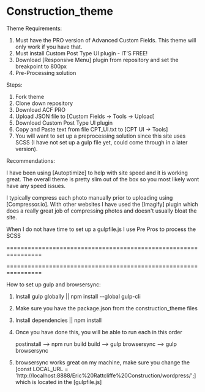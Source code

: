# Construction_theme

Theme Requirements:

1) Must have the PRO version of Advanced Custom Fields. This theme will only work if you have that. 
2) Must install Custom Post Type UI plugin - IT'S FREE!
3) Download [Responsive Menu] plugin from repository and set the breakpoint to 800px
4) Pre-Processing solution


Steps:

1) Fork theme
2) Clone down repository 
3) Download ACF PRO 
4) Upload JSON file to [Custom Fields -> Tools -> Upload]
5) Download Custom Post Type UI plugin
6) Copy and Paste text from file CPT_UI.txt to [CPT UI -> Tools]
7) You will want to set up a preprocessing solution since this site uses SCSS (I have not set up a gulp file yet, could come through in a    later version).


Recommendations:

I have been using [Autoptimize] to help with site speed and it is working great. The overall theme is pretty slim out of the box so you most likely wont have any speed issues.

I typically compress each photo manually prior to uploading using [Compressor.io]. With other websites I have used the [Imagify] plugin which does a really great job of compressing photos and doesn't usually bloat the site. 

When I do not have time to set up a gulpfile.js I use Pre Pros to process the SCSS

================================================================

================================================================

How to set up gulp and browsersync:

1) Install gulp globally || npm install --global gulp-cli
2) Make sure you have the package.json from the construction_theme files
3) Install dependencies || npm install
4) Once you have done this, you will be able to run each in this order 

    postinstall -->   npm run build
    build -->   gulp
    browsersync -->   gulp browsersync
    
5) browsersync works great on my machine, make sure you change the [const LOCAL_URL = 'http://localhost:8888/Eric%20Rattcliffe%20Construction/wordpress/';] which is located in the [gulpfile.js]
